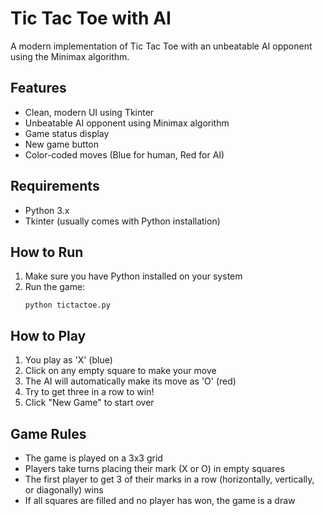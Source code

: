 # Tic Tac Toe with AI

A modern implementation of Tic Tac Toe with an unbeatable AI opponent using the Minimax algorithm.

## Features

- Clean, modern UI using Tkinter
- Unbeatable AI opponent using Minimax algorithm
- Game status display
- New game button
- Color-coded moves (Blue for human, Red for AI)

## Requirements

- Python 3.x
- Tkinter (usually comes with Python installation)

## How to Run

1. Make sure you have Python installed on your system
2. Run the game:
   ```
   python tictactoe.py
   ```

## How to Play

1. You play as 'X' (blue)
2. Click on any empty square to make your move
3. The AI will automatically make its move as 'O' (red)
4. Try to get three in a row to win!
5. Click "New Game" to start over

## Game Rules

- The game is played on a 3x3 grid
- Players take turns placing their mark (X or O) in empty squares
- The first player to get 3 of their marks in a row (horizontally, vertically, or diagonally) wins
- If all squares are filled and no player has won, the game is a draw 